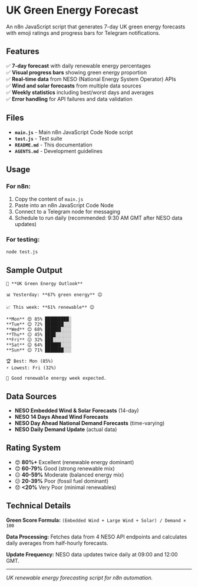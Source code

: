 # UK Green Energy Forecast

An n8n JavaScript script that generates 7-day UK green energy forecasts with emoji ratings and progress bars for Telegram notifications.

## Features

✅ **7-day forecast** with daily renewable energy percentages  
✅ **Visual progress bars** showing green energy proportion  
✅ **Real-time data** from NESO (National Energy System Operator) APIs  
✅ **Wind and solar forecasts** from multiple data sources  
✅ **Weekly statistics** including best/worst days and averages  
✅ **Error handling** for API failures and data validation  

## Files

- **`main.js`** - Main n8n JavaScript Code Node script
- **`test.js`** - Test suite
- **`README.md`** - This documentation
- **`AGENTS.md`** - Development guidelines

## Usage

### For n8n:
1. Copy the content of `main.js`
2. Paste into an n8n JavaScript Code Node
3. Connect to a Telegram node for messaging
4. Schedule to run daily (recommended: 9:30 AM GMT after NESO data updates)

### For testing:
```bash
node test.js
```

## Sample Output

```
🌱 **UK Green Energy Outlook**

📊 Yesterday: **67% green energy** 😊

📈 This week: **61% renewable** 😊

**Mon** 😍 85% █████████░
**Tue** 😊 72% ███████░░░
**Wed** 😊 68% ██████░░░░
**Thu** 😐 45% ████░░░░░░
**Fri** 😕 32% ███░░░░░░░
**Sat** 😊 64% ██████░░░░
**Sun** 😊 71% ███████░░░

🏆 Best: Mon (85%)
⚡ Lowest: Fri (32%)

💭 Good renewable energy week expected.
```

## Data Sources

- **NESO Embedded Wind & Solar Forecasts** (14-day)
- **NESO 14 Days Ahead Wind Forecasts**  
- **NESO Day Ahead National Demand Forecasts** (time-varying)
- **NESO Daily Demand Update** (actual data)

## Rating System

- 😍 **80%+** Excellent (renewable energy dominant)
- 😊 **60-79%** Good (strong renewable mix)
- 😐 **40-59%** Moderate (balanced energy mix)
- 😕 **20-39%** Poor (fossil fuel dominant)
- 😞 **<20%** Very Poor (minimal renewables)

## Technical Details

**Green Score Formula:** `(Embedded Wind + Large Wind + Solar) / Demand × 100`

**Data Processing:** Fetches data from 4 NESO API endpoints and calculates daily averages from half-hourly forecasts.

**Update Frequency:** NESO data updates twice daily at 09:00 and 12:00 GMT.

---

*UK renewable energy forecasting script for n8n automation.*
